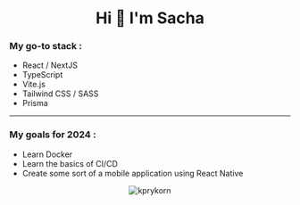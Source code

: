 <h1 align="center">Hi 👋 I'm Sacha</h1>
<h3>My go-to stack :</h3>
<ul>
  <li>React / NextJS</li>
  <li>TypeScript</li>
  <li>Vite.js</li>
  <li>Tailwind CSS / SASS</li>
  <li>Prisma</li>
</ul>
<hr/>
<h3>My goals for 2024 :</h3>
<ul>
  <li>Learn Docker</li>
  <li>Learn the basics of CI/CD</li>
  <li>Create some sort of a mobile application using React Native</li>
</ul>
<p align="center"><img  src="https://github-readme-stats.vercel.app/api/top-langs?username=kprykorn&show_icons=true&theme=tokyonight&locale=en&layout=compact" alt="kprykorn" /></p>
